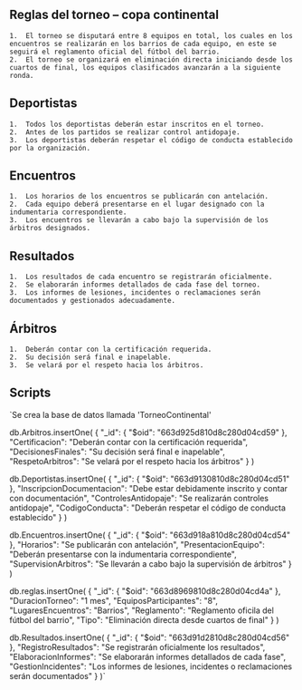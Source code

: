 ## Reglas del torneo – copa continental
    1.	El torneo se disputará entre 8 equipos en total, los cuales en los encuentros se realizarán en los barrios de cada equipo, en este se seguirá el reglamento oficial del fútbol del barrio.
    2.	El torneo se organizará en eliminación directa iniciando desde los cuartos de final, los equipos clasificados avanzarán a la siguiente ronda.

## Deportistas
    1.	Todos los deportistas deberán estar inscritos en el torneo.
    2.	Antes de los partidos se realizar control antidopaje.
    3.	Los deportistas deberán respetar el código de conducta establecido por la organización.

## Encuentros
    1.	Los horarios de los encuentros se publicarán con antelación.
    2.	Cada equipo deberá presentarse en el lugar designado con la indumentaria correspondiente.
    3.	Los encuentros se llevarán a cabo bajo la supervisión de los árbitros designados.


## Resultados
    1.	Los resultados de cada encuentro se registrarán oficialmente.
    2.	Se elaborarán informes detallados de cada fase del torneo.
    3.	Los informes de lesiones, incidentes o reclamaciones serán documentados y gestionados adecuadamente.

## Árbitros
    1.	Deberán contar con la certificación requerida.
    2.	Su decisión será final e inapelable.
    3.	Se velará por el respeto hacia los árbitros.

## Scripts
`Se crea la base de datos llamada 'TorneoContinental'

db.Arbitros.insertOne(
  {
    "_id": {
      "$oid": "663d925d810d8c280d04cd59"
    },
    "Certificacion": "Deberán contar con la certificación requerida",
    "DecisionesFinales": "Su decisión será final e inapelable",
    "RespetoArbitros": "Se velará por el respeto hacia los árbitros"
  }
)

db.Deportistas.insertOne(
  {
    "_id": {
      "$oid": "663d9130810d8c280d04cd51"
    },
    "InscripcionDocumentacion": "Debe estar debidamente inscrito y contar con documentación",
    "ControlesAntidopaje": "Se realizarán controles antidopaje",
    "CodigoConducta": "Deberán respetar el código de conducta establecido"
  }
)

db.Encuentros.insertOne(
  {
    "_id": {
      "$oid": "663d918a810d8c280d04cd54"
    },
    "Horarios": "Se publicarán con antelación",
    "PresentacionEquipo": "Deberán presentarse con la indumentaria correspondiente",
    "SupervisionArbitros": "Se llevarán a cabo bajo la supervisión de árbitros"
  }
)

db.reglas.insertOne(
  {
    "_id": {
      "$oid": "663d8969810d8c280d04cd4a"
    },
    "DuracionTorneo": "1 mes",
    "EquiposParticipantes": "8",
    "LugaresEncuentros": "Barrios",
    "Reglamento": "Reglamento oficila del fútbol del barrio",
    "Tipo": "Eliminación directa desde cuartos de final"
  }
)

db.Resultados.insertOne(
  {
    "_id": {
      "$oid": "663d91d2810d8c280d04cd56"
    },
    "RegistroResultados": "Se registrarán oficialmente los resultados",
    "ElaboracionInformes": "Se elaborarán informes detallados de cada fase",
    "GestionIncidentes": "Los informes de lesiones, incidentes o reclamaciones serán documentados"
  }
)`